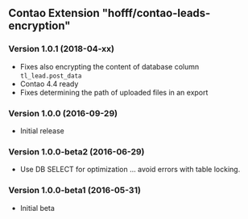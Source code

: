 Contao Extension "hofff/contao-leads-encryption"
------------------------------------------------

### Version 1.0.1 (2018-04-xx) ###
- Fixes also encrypting the content of database column `tl_lead.post_data`
- Contao 4.4 ready
- Fixes determining the path of uploaded files in an export

### Version 1.0.0 (2016-09-29) ###
- Initial release

### Version 1.0.0-beta2 (2016-06-29) ###
- Use DB SELECT for optimization ... avoid errors with table locking.

### Version 1.0.0-beta1 (2016-05-31) ###
- Initial beta